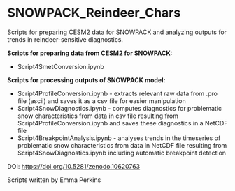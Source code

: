 # SNOWPACK_Reindeer_Chars
Scripts for preparing CESM2 data for SNOWPACK and analyzing outputs for trends in reindeer-sensitive diagnostics.

**Scripts for preparing data from CESM2 for SNOWPACK:**  
* Script4SmetConversion.ipynb

**Scripts for processing outputs of SNOWPACK model:**  
* Script4ProfileConversion.ipynb - extracts relevant raw data from .pro file (ascii) and saves it as a csv file for easier manipulation
* Script4SnowDiagnostics.ipynb - computes diagnostics for problematic snow characteristics from data in csv file resulting from Script4ProfileConversion.ipynb and saves these diagnostics in a NetCDF file
* Script4BreakpointAnalysis.ipynb - analyses trends in the timeseries of problematic snow characteristics from data in NetCDF file resulting from Script4SnowDiagnostics.ipynb including automatic breakpoint detection


DOI: https://doi.org/10.5281/zenodo.10620763

Scripts written by Emma Perkins
